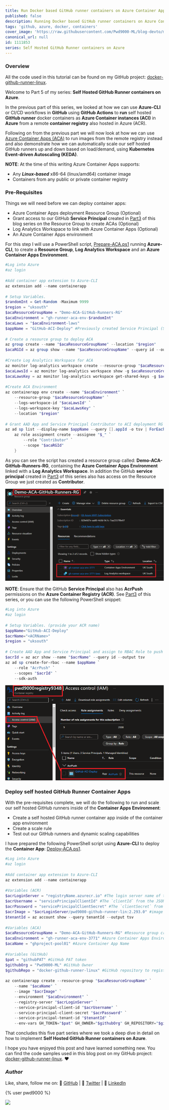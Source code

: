 ```yaml
---
title: Run Docker based GitHub runner containers on Azure Container Apps (ACA)
published: false
description: Running Docker based GitHub runner containers on Azure Container Apps (ACA)
tags: 'github, azure, docker, containers'
cover_image: 'https://raw.githubusercontent.com/Pwd9000-ML/blog-devto/main/posts/2022-GitHub-Docker-Runner-Azure-Part5/assets/main.png'
canonical_url: null
id: 1111853
series: Self Hosted GitHub Runner containers on Azure
---
```


### Overview

All the code used in this tutorial can be found on my GitHub project: [docker-github-runner-linux](https://github.com/Pwd9000-ML/docker-github-runner-linux).

Welcome to Part 5 of my series: **Self Hosted GitHub Runner containers on Azure**.

In the previous part of this series, we looked at how we can use **Azure-CLI** or CI/CD workflows in **GitHub** using **GitHub Actions** to **run** self hosted **GitHub runner** docker containers as **Azure Container instances (ACI)** in **Azure** from a remote **container registry** also hosted in Azure (ACR).

Following on from the previous part we will now look at how we can use [Azure Container Apps (ACA)](https://docs.microsoft.com/en-gb/azure/container-apps/overview) to run images from the remote registry instead and also demonstrate how we can automatically scale our self hosted GitHub runners up and down based on load/demand, using **Kubernetes Event-driven Autoscaling (KEDA)**.

**NOTE**: At the time of this writing Azure Container Apps supports:  

- Any **_Linux-based_** x86-64 (linux/amd64) container image
- Containers from any public or private container registry

### Pre-Requisites

Things we will need before we can deploy container apps:

- Azure Container Apps deployment Resource Group (Optional)
- Grant access to our GitHub **Service Principal** created in [Part3](https://dev.to/pwd9000/storing-docker-based-github-runner-containers-on-azure-container-registry-acr-4om3) of this blog series on the Resource Group to create ACAs (Optional)
- Log Analytics Workspace to link with Azure Container Apps (Optional)
- An Azure Container Apps environment

For this step I will use a PowerShell script, [Prepare-ACA.ps1](https://github.com/Pwd9000-ML/docker-github-runner-linux/blob/master/Azure-Pre-Reqs/Prepare-ACA.ps1) running **Azure-CLI**, to create a **Resource Group**, **Log Analytics Workspace** and an **Azure Container Apps Environment**.

```powershell
#Log into Azure
#az login

#Add container app extension to Azure-CLI
az extension add --name containerapp

# Setup Variables.
$randomInt = Get-Random -Maximum 9999
$region = "uksouth"
$acaResourceGroupName = "Demo-ACA-GitHub-Runners-RG"
$acaEnvironment = "gh-runner-aca-env-$randomInt"
$acaLaws = "$acaEnvironment-laws"
$appName = "GitHub-ACI-Deploy" #Previously created Service Principal (See part 3 of blog series)

# Create a resource group to deploy ACA
az group create --name "$acaResourceGroupName" --location "$region"
$acaRGId = az group show --name "$acaResourceGroupName" --query id --output tsv

#Create Log Analytics Workspace for ACA
az monitor log-analytics workspace create --resource-group "$acaResourceGroupName" --workspace-name "$acaLaws"
$acaLawsId = az monitor log-analytics workspace show -g $acaResourceGroupName -n $acaLaws --query customerId --output tsv
$acaLawsKey = az monitor log-analytics workspace get-shared-keys -g $acaResourceGroupName -n $acaLaws --query primarySharedKey --output tsv

#Create ACA Environment
az containerapp env create --name "$acaEnvironment" `
    --resource-group "$acaResourceGroupName" `
    --logs-workspace-id "$acaLawsId" `
    --logs-workspace-key "$acaLawsKey" `
    --location "$region"

# Grant AAD App and Service Principal Contributor to ACI deployment RG
az ad sp list --display-name $appName --query [].appId -o tsv | ForEach-Object {
    az role assignment create --assignee "$_" `
        --role "Contributor" `
        --scope "$acaRGId"
    }
```

As you can see the script has created a resource group called: **Demo-ACA-GitHub-Runners-RG**, containing the **Azure Container Apps Environment** linked with a **Log Analytics Workspace**. In addition the GitHub **service principal** created in [Part3](https://dev.to/pwd9000/storing-docker-based-github-runner-containers-on-azure-container-registry-acr-4om3) of this series also has access on the Resource Group we just created as **Contributor**.

![image.png](https://raw.githubusercontent.com/Pwd9000-ML/blog-devto/main/posts/2022-GitHub-Docker-Runner-Azure-Part5/assets/rg.png)

**NOTE**: Ensure that the GitHub **Service Principal** also has **AcrPush** permissions on the **Azure Container Registry (ACR)**. See [Part3](https://dev.to/pwd9000/storing-docker-based-github-runner-containers-on-azure-container-registry-acr-4om3) of this series, or you can use the following PowerShell snippet:

```powershell
#Log into Azure
#az login

# Setup Variables. (provide your ACR name)
$appName="GitHub-ACI-Deploy"
$acrName="<ACRName>"
$region = "uksouth"

# Create AAD App and Service Principal and assign to RBAC Role to push and pull images from ACR
$acrId = az acr show --name "$acrName" --query id --output tsv
az ad sp create-for-rbac --name $appName `
    --role "AcrPush" `
    --scopes "$acrId" `
    --sdk-auth
```

![image.png](https://raw.githubusercontent.com/Pwd9000-ML/blog-devto/main/posts/2022-GitHub-Docker-Runner-Azure-Part5/assets/rbac03.png)

### Deploy self hosted GitHub Runner Container Apps

With the pre-requisites complete, we will do the following to run and scale our self hosted GitHub runners inside of the **Container Apps Environment**:

- Create a self hosted GitHub runner container app inside of the container app environment
- Create a scale rule
- Test out our GitHub runners and dynamic scaling capabilities

I have prepared the following PowerShell script using **Azure-CLI** to deploy the **Container App**: [Deploy-ACA.ps1](https://github.com/Pwd9000-ML/docker-github-runner-linux/blob/master/Azure-Pre-Reqs/Deploy-ACA.ps1).

```powershell
#Log into Azure
#az login

#Add container app extension to Azure-CLI
az extension add --name containerapp

#Variables (ACR)
$acrLoginServer = "registryName.azurecr.io" #The login server name of the ACR (all lowercase). Example: _myregistry.azurecr.io_
$acrUsername = "servicePrincipalClientId" #The `clientId` from the JSON output from the service principal creation (See part 3 of blog series)
$acrPassword = "servicePrincipalClientSecret" #The `clientSecret` from the JSON output from the service principal creation (See part 3 of blog series)
$acrImage = "$acrLoginServer/pwd9000-github-runner-lin:2.293.0" #image reference to pull
$tenantId = az account show --query tenantId --output tsv

#Variables (ACA)
$acaResourceGroupName = "Demo-ACA-GitHub-Runners-RG" #Resource group created to deploy ACAs
$acaEnvironment = "gh-runner-aca-env-3771" #Azure Container Apps Environment Name
$acaName = "ghproject-pool01" #Azure Container App Name

#Variables (GitHub)
$pat = "githubPAT" #GitHub PAT token
$githubOrg = "Pwd9000-ML" #GitHub Owner
$githubRepo = "docker-github-runner-linux" #GitHub repository to register self hosted runner against

az containerapp create --resource-group "$acaResourceGroupName" `
    --name "$acaName" `
    --image "$acrImage" `
    --environment "$acaEnvironment" `
    --registry-server "$acrLoginServer" `
    --service-principal-client-id "$acrUsername" `
    --service-principal-client-secret "$acrPassword" `
    --service-principal-tenant-id "$tenantId" `
    --env-vars GH_TOKEN="$pat" GH_OWNER="$githubOrg" GH_REPOSITORY="$githubRepo"
```

That concludes this five part series where we took a deep dive in detail on how to implement **Self Hosted GitHub Runner containers on Azure**.

I hope you have enjoyed this post and have learned something new. You can find the code samples used in this blog post on my GitHub project: [docker-github-runner-linux](https://github.com/Pwd9000-ML/docker-github-runner-linux). :heart:

### _Author_

Like, share, follow me on: :octopus: [GitHub](https://github.com/Pwd9000-ML) | :penguin: [Twitter](https://twitter.com/pwd9000) | :space_invader: [LinkedIn](https://www.linkedin.com/in/marcel-l-61b0a96b/)

{% user pwd9000 %}

<a href="https://www.buymeacoffee.com/pwd9000"><img src="https://img.buymeacoffee.com/button-api/?text=Buy me a coffee&emoji=&slug=pwd9000&button_colour=FFDD00&font_colour=000000&font_family=Cookie&outline_colour=000000&coffee_colour=ffffff"></a>
